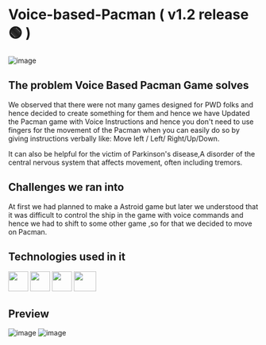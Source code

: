 # Voice-based-Pacman ( v1.2 release 🟢 )
![image](https://user-images.githubusercontent.com/71369943/115176856-90153600-a0eb-11eb-97e7-576f5d7602bf.png)

## The problem Voice Based Pacman Game solves
We observed that there were not many games designed for PWD folks and hence decided to create something for them and hence we have Updated the Pacman game with Voice Instructions and hence you don't need to use fingers for the movement of the Pacman when you can easily do so by giving instructions verbally like: Move left / Left/ Right/Up/Down.

It can also be helpful for the victim of Parkinson's disease,A disorder of the central nervous system that affects movement, often including tremors.

## Challenges we ran into
At first we had planned to make a Astroid game but later we understood that it was difficult to control the ship in the game with voice commands and hence we had to shift to some other game ,so for that we decided to move on Pacman.

## Technologies used in it
<code><a href="#"><img height="40" width="40" src="https://www.flaticon.com/svg/static/icons/svg/1216/1216733.svg"></a></code>
<code><a href="#"><img height="40" width="40" src="https://cdn.iconscout.com/icon/free/png-256/css-131-722685.png"></a></code>
<code><a href="#"><img height="40" width="40" src="https://user-images.githubusercontent.com/71369943/125153949-d8854280-e174-11eb-99bd-af46a5767a54.png"></a></code>
<code><a href="#"><img height="40" width="45" src="https://avatars.githubusercontent.com/u/25465412?s=200&v=4"></a></code>

## Preview
![image](https://user-images.githubusercontent.com/71369943/125681060-7c0642c3-b9a4-41bf-ad7e-b167a8efff75.png)
![image](https://user-images.githubusercontent.com/71369943/125681179-89de5855-d136-42b0-baea-aa14aba33cc9.png)


